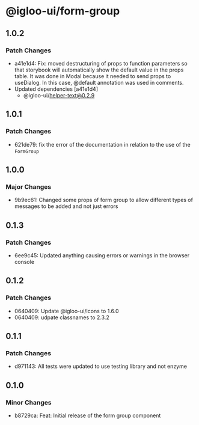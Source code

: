 # @igloo-ui/form-group

## 1.0.2

### Patch Changes

- a41e1d4: Fix: moved destructuring of props to function parameters so that storybook will automatically show the default value in the props table. It was done in Modal because it needed to send props to useDialog. In this case, @default annotation was used in comments.
- Updated dependencies [a41e1d4]
  - @igloo-ui/helper-text@0.2.9

## 1.0.1

### Patch Changes

- 621de79: fix the error of the documentation in relation to the use of the `FormGroup`

## 1.0.0

### Major Changes

- 9b9ec61: Changed some props of form group to allow different types of messages to be added and not just errors

## 0.1.3

### Patch Changes

- 6ee9c45: Updated anything causing errors or warnings in the browser console

## 0.1.2

### Patch Changes

- 0640409: Update @igloo-ui/icons to 1.6.0
- 0640409: udpate classnames to 2.3.2

## 0.1.1

### Patch Changes

- d971143: All tests were updated to use testing library and not enzyme

## 0.1.0

### Minor Changes

- b8729ca: Feat: Initial release of the form group component
